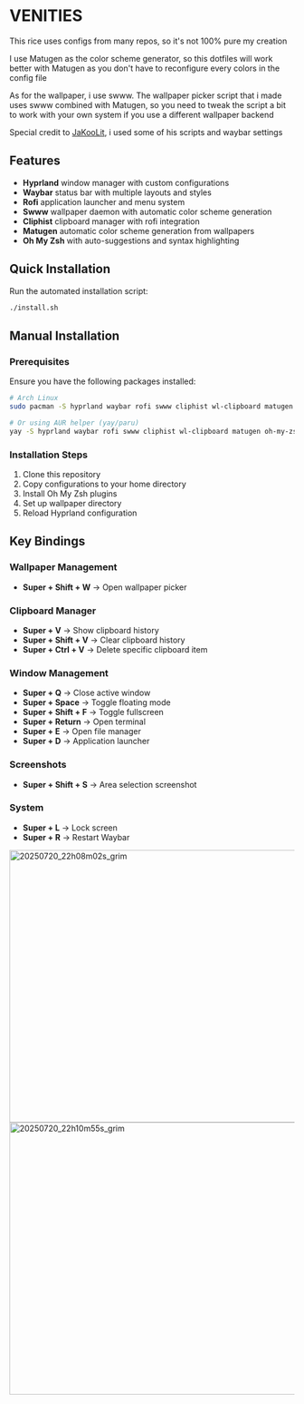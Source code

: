 # VENITIES
This rice uses configs from many repos, so it's not 100% pure my creation

I use Matugen as the color scheme generator, so this dotfiles will work better with Matugen as you don't have to reconfigure every colors in the config file

As for the wallpaper, i use swww. The wallpaper picker script that i made uses swww combined with Matugen, so you need to tweak the script a bit to work with your own system if you use a different wallpaper backend

Special credit to [JaKooLit](https://github.com/JaKooLit), i used some of his scripts and waybar settings

## Features
- **Hyprland** window manager with custom configurations
- **Waybar** status bar with multiple layouts and styles
- **Rofi** application launcher and menu system
- **Swww** wallpaper daemon with automatic color scheme generation
- **Cliphist** clipboard manager with rofi integration
- **Matugen** automatic color scheme generation from wallpapers
- **Oh My Zsh** with auto-suggestions and syntax highlighting

## Quick Installation

Run the automated installation script:
```bash
./install.sh
```

## Manual Installation

### Prerequisites
Ensure you have the following packages installed:
```bash
# Arch Linux
sudo pacman -S hyprland waybar rofi swww cliphist wl-clipboard matugen oh-my-zsh-git

# Or using AUR helper (yay/paru)
yay -S hyprland waybar rofi swww cliphist wl-clipboard matugen oh-my-zsh-git
```

### Installation Steps
1. Clone this repository
2. Copy configurations to your home directory
3. Install Oh My Zsh plugins
4. Set up wallpaper directory
5. Reload Hyprland configuration

## Key Bindings

### Wallpaper Management
- **Super + Shift + W** → Open wallpaper picker

### Clipboard Manager
- **Super + V** → Show clipboard history
- **Super + Shift + V** → Clear clipboard history
- **Super + Ctrl + V** → Delete specific clipboard item

### Window Management
- **Super + Q** → Close active window
- **Super + Space** → Toggle floating mode
- **Super + Shift + F** → Toggle fullscreen
- **Super + Return** → Open terminal
- **Super + E** → Open file manager
- **Super + D** → Application launcher

### Screenshots
- **Super + Shift + S** → Area selection screenshot

### System
- **Super + L** → Lock screen
- **Super + R** → Restart Waybar

<img width="640" height="480" alt="20250720_22h08m02s_grim" src="https://github.com/user-attachments/assets/cdfc60a8-9241-4633-bc23-8d80ebe9f862" />

<img width="640" height="480" alt="20250720_22h10m55s_grim" src="https://github.com/user-attachments/assets/66696b8b-d479-4884-b10b-1920ae8b21a2" />



